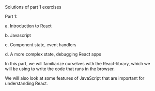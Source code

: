 Solutions of part 1 exercises

Part 1: 

a. Introduction to React

b. Javascript

c. Component state, event handlers

d. A more complex state, debugging React apps


In this part, we will familiarize ourselves with the React-library, which we will be using to write the code that runs in the browser. 

We will also look at some features of JavaScript that are important for understanding React.
